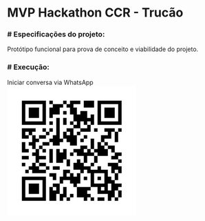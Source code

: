 # MVP Hackathon CCR - Trucão

### # Especificações do projeto:
Protótipo funcional para prova de conceito e viabilidade do projeto.

### # Execução:
Iniciar conversa via WhatsApp
![Alt text](/whatsappqr.jpeg?raw=true "Acesso ao assistente pessoal")
